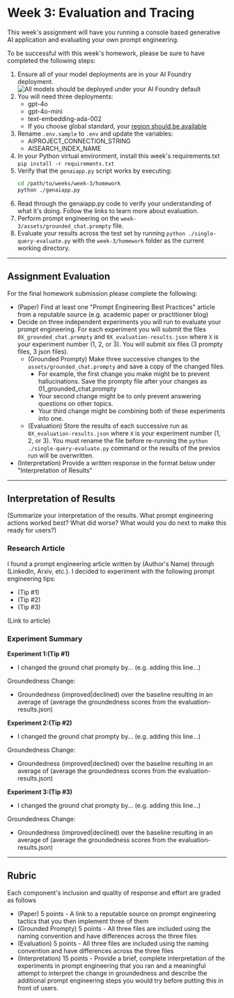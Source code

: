 # Week 3: Evaluation and Tracing

This week's assignment will have you running a console based generative AI application and evaluating your own prompt engineering.

To be successful with this week's homework, please be sure to have completed the following steps:

1. Ensure all of your model deployments are in your AI Foundry deployment.
    ![All models should be deployed under your AI Foundry default](./img/week-03-all-models-needed-in-default-aoai-endpoint.png "Models should be under default AI Foundry deployment")
2. You will need three deployments:
    * gpt-4o
    * gpt-4o-mini
    * text-embedding-ada-002
    * If you choose global standard, your [region should be available](https://learn.microsoft.com/en-us/azure/ai-services/openai/concepts/models?tabs=global-standard%2Cstandard-chat-completions#model-summary-table-and-region-availability)
3. Rename `.env.sample` to `.env` and update the variables:
    * AIPROJECT_CONNECTION_STRING
    * AISEARCH_INDEX_NAME
4. In your Python virtual environment, install this week's requirements.txt
    `pip install -r requirements.txt`
5. Verify that the `genaiapp.py` script works by executing:
    ```bash
    cd /path/to/weeks/week-3/homework
    python ./genaiapp.py
    ```
6. Read through the genaiapp.py code to verify your understanding of what it's doing. Follow the links to learn more about evaluation.
7. Perform prompt engineering on the `week-3/assets/grounded_chat.prompty` file.
8. Evaluate your results across the test set by running `python ./single-query-evaluate.py` with the `week-3/homework` folder as the current working directory.

---
## Assignment Evaluation

For the final homework submission please complete the following:

* (Paper) Find at least one "Prompt Engineering Best Practices" article from a reputable source (e.g. academic paper or practitioner blog)
* Decide on three independent experiments you will run to evaluate your prompt engineering. For each experiment you will submit the files `0X_grounded_chat.prompty` and `0X_evaluation-results.json` where `X` is your experiment number (1, 2, or 3). You will submit six files (3 prompty files, 3 json files).
    * (Grounded Prompty) Make three successive changes to the `assets/grounded_chat.prompty` and save a copy of the changed files.
        * For example, the first change you make might be to prevent hallucinations. Save the prompty file after your changes as 01_grounded_chat.prompty
        * Your second change might be to only prevent answering questions on other topics.
        * Your third change might be combining both of these experiments into one.
    * (Evaluation) Store the results of each successive run as `0X_evaluation-results.json` where `X` is your experiment number (1, 2, or 3). You must rename the file before re-running the `python ./single-query-evaluate.py` command or the results of the previos run will be overwritten.
* (Interpretation) Provide a written response in the format below under "Interpretation of Results"

---
## Interpretation of Results

(Summarize your interpretation of the results. What prompt engineering actions worked best? What did worse? What would you do next to make this ready for users?)

### Research Article

I found a prompt engineering article written by (Author's Name) through (LinkedIn, Arxiv, etc.). I decided to experiment with the following prompt engineering tips:

* (Tip #1)
* (Tip #2)
* (Tip #3)

(Link to article)

### Experiment Summary

**Experiment 1:(Tip #1)**

* I changed the ground chat prompty by... (e.g. adding this line...)

Groundedness Change:

* Groundedness (improved|declined) over the baseline resulting in an average of (average the groundedness scores from the evaluation-results.json)

**Experiment 2:(Tip #2)**

* I changed the ground chat prompty by... (e.g. adding this line...)

Groundedness Change:

* Groundedness (improved|declined) over the baseline resulting in an average of (average the groundedness scores from the evaluation-results.json)

**Experiment 3:(Tip #3)**

* I changed the ground chat prompty by... (e.g. adding this line...)

Groundedness Change:

* Groundedness (improved|declined) over the baseline resulting in an average of (average the groundedness scores from the evaluation-results.json)

---

## Rubric

Each component's inclusion and quality of response and effort are graded as follows

* (Paper) 5 points - A link to a reputable source on prompt engineering tactics that you then implement three of them
* (Grounded Prompty) 5 points - All three files are included using the naming convention and have differences across the three files
* (Evaluation) 5 points - All three files are included using the naming convention and have differences across the three files
* (Interpretation) 15 points - Provide a brief, complete interpretation of the experiments in prompt engineering that you ran and a meaningful attempt to interpret the change in groundedness and describe the additional prompt engineering steps you would try before putting this in front of users.
